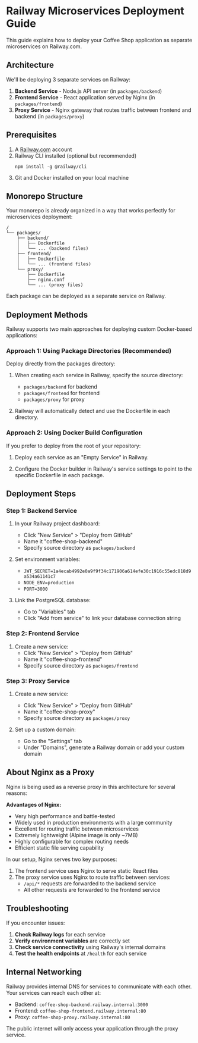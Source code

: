 # Railway Microservices Deployment Guide

This guide explains how to deploy your Coffee Shop application as separate microservices on Railway.com.

## Architecture

We'll be deploying 3 separate services on Railway:

1. **Backend Service** - Node.js API server (in `packages/backend`)
2. **Frontend Service** - React application served by Nginx (in `packages/frontend`)
3. **Proxy Service** - Nginx gateway that routes traffic between frontend and backend (in `packages/proxy`)

## Prerequisites

1. A [Railway.com](https://railway.com) account
2. Railway CLI installed (optional but recommended)
   ```
   npm install -g @railway/cli
   ```
3. Git and Docker installed on your local machine

## Monorepo Structure

Your monorepo is already organized in a way that works perfectly for microservices deployment:

```
/
└── packages/
    ├── backend/
    │   ├── Dockerfile
    │   └── ... (backend files)
    ├── frontend/
    │   ├── Dockerfile
    │   └── ... (frontend files)
    └── proxy/
        ├── Dockerfile
        ├── nginx.conf
        └── ... (proxy files)
```

Each package can be deployed as a separate service on Railway.

## Deployment Methods

Railway supports two main approaches for deploying custom Docker-based applications:

### Approach 1: Using Package Directories (Recommended)

Deploy directly from the packages directory:

1. When creating each service in Railway, specify the source directory: 
   - `packages/backend` for backend
   - `packages/frontend` for frontend
   - `packages/proxy` for proxy

2. Railway will automatically detect and use the Dockerfile in each directory.

### Approach 2: Using Docker Build Configuration

If you prefer to deploy from the root of your repository:

1. Deploy each service as an "Empty Service" in Railway.

2. Configure the Docker builder in Railway's service settings to point to the specific Dockerfile in each package.

## Deployment Steps

### Step 1: Backend Service

1. In your Railway project dashboard:
   - Click "New Service" > "Deploy from GitHub"
   - Name it "coffee-shop-backend"
   - Specify source directory as `packages/backend`

2. Set environment variables:
   - `JWT_SECRET=1a4ecab4992e0a9f9f34c171906a614efe30c1916c55edc818d9a534a61141c7`
   - `NODE_ENV=production`
   - `PORT=3000`

3. Link the PostgreSQL database:
   - Go to "Variables" tab
   - Click "Add from service" to link your database connection string

### Step 2: Frontend Service

1. Create a new service:
   - Click "New Service" > "Deploy from GitHub"
   - Name it "coffee-shop-frontend"
   - Specify source directory as `packages/frontend`

### Step 3: Proxy Service

1. Create a new service:
   - Click "New Service" > "Deploy from GitHub"
   - Name it "coffee-shop-proxy"
   - Specify source directory as `packages/proxy`

2. Set up a custom domain:
   - Go to the "Settings" tab
   - Under "Domains", generate a Railway domain or add your custom domain

## About Nginx as a Proxy

Nginx is being used as a reverse proxy in this architecture for several reasons:

**Advantages of Nginx:**
- Very high performance and battle-tested
- Widely used in production environments with a large community
- Excellent for routing traffic between microservices
- Extremely lightweight (Alpine image is only ~7MB)
- Highly configurable for complex routing needs
- Efficient static file serving capability

In our setup, Nginx serves two key purposes:
1. The frontend service uses Nginx to serve static React files
2. The proxy service uses Nginx to route traffic between services:
   - `/api/*` requests are forwarded to the backend service
   - All other requests are forwarded to the frontend service

## Troubleshooting

If you encounter issues:

1. **Check Railway logs** for each service
2. **Verify environment variables** are correctly set
3. **Check service connectivity** using Railway's internal domains
4. **Test the health endpoints** at `/health` for each service

## Internal Networking

Railway provides internal DNS for services to communicate with each other. Your services can reach each other at:

- Backend: `coffee-shop-backend.railway.internal:3000`
- Frontend: `coffee-shop-frontend.railway.internal:80`
- Proxy: `coffee-shop-proxy.railway.internal:80`

The public internet will only access your application through the proxy service. 